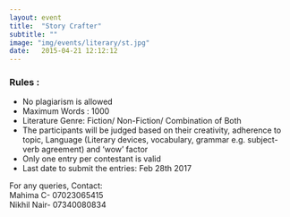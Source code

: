 ```yaml
---
layout: event
title:  "Story Crafter"
subtitle: ""
image: "img/events/literary/st.jpg"
date:   2015-04-21 12:12:12
---
```


### Rules : 
- No plagiarism is allowed
- Maximum Words : 1000
- Literature Genre: Fiction/ Non-Fiction/ Combination of Both
- The participants will be judged based on their creativity, adherence to topic, Language (Literary devices, vocabulary, grammar e.g. subject-verb agreement) and ‘wow’ factor
- Only one entry per contestant is valid
- Last date to submit the entries: Feb 28th 2017

For any queries, Contact:
<br>Mahima C- 07023065415
<br>Nikhil Nair- 07340080834